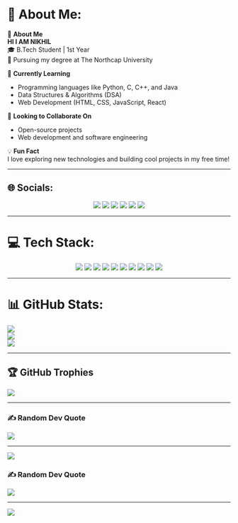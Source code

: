 # 💫 About Me:
🚀 **About Me**  
**HI I AM NIKHIL**  
🎓 B.Tech Student | 1st Year  
📍 Pursuing my degree at The Northcap University  

🌱 **Currently Learning**  
- Programming languages like Python, C, C++, and Java  
- Data Structures & Algorithms (DSA)  
- Web Development (HTML, CSS, JavaScript, React)  

🤝 **Looking to Collaborate On**  
- Open-source projects  
- Web development and software engineering  

💡 **Fun Fact**  
I love exploring new technologies and building cool projects in my free time!

---

## 🌐 Socials:
<p align="center">
  <a href="https://www.linkedin.com/in/nikhil-kumar-1b7757359/"><img src="https://img.shields.io/badge/LinkedIn-%230077B5.svg?logo=linkedin&logoColor=white" /></a>
  <a href="https://discord.gg/nikhildhuria01"><img src="https://img.shields.io/badge/Discord-%237289DA.svg?logo=discord&logoColor=white" /></a>
  <a href="https://www.facebook.com/people/Nikhil-Dhuria/pfbid02rUXJayeG5CJ6wigncCVkpQGHcTyE1F93wvkfBiYwJPhK96qN3UWnBy4SFzbEFYq6l/"><img src="https://img.shields.io/badge/Facebook-%231877F2.svg?logo=facebook&logoColor=white" /></a>
  <a href="https://instagram.com/nikhildhuria01"><img src="https://img.shields.io/badge/Instagram-%23E4405F.svg?logo=instagram&logoColor=white" /></a>
  <a href="https://x.com/NikhilDhuria01"><img src="https://img.shields.io/badge/X-black.svg?logo=X&logoColor=white" /></a>
  <a href="mailto:nikhildhuria01@gmail.com"><img src="https://img.shields.io/badge/Email-D14836?logo=gmail&logoColor=white" /></a>
</p>

---

# 💻 Tech Stack:
<p align="center">
  <img src="https://img.shields.io/badge/C-%2300599C.svg?style=for-the-badge&logo=c&logoColor=white" />
  <img src="https://img.shields.io/badge/C++-%2300599C.svg?style=for-the-badge&logo=c%2B%2B&logoColor=white" />
  <img src="https://img.shields.io/badge/HTML5-%23E34F26.svg?style=for-the-badge&logo=html5&logoColor=white" />
  <img src="https://img.shields.io/badge/CSS3-%231572B6.svg?style=for-the-badge&logo=css3&logoColor=white" />
  <img src="https://img.shields.io/badge/JavaScript-%23F7DF1E.svg?style=for-the-badge&logo=javascript&logoColor=black" />
  <img src="https://img.shields.io/badge/React-%2320232a.svg?style=for-the-badge&logo=react&logoColor=%2361DAFB" />
  <img src="https://img.shields.io/badge/SQL-%2300C8FF.svg?style=for-the-badge&logo=sqlite&logoColor=white" />
  <img src="https://img.shields.io/badge/MongoDB-%2347A248.svg?style=for-the-badge&logo=mongodb&logoColor=white" />
  <img src="https://img.shields.io/badge/WordPress-%23117AC9.svg?style=for-the-badge&logo=wordpress&logoColor=white" />
  <img src="https://img.shields.io/badge/Canva-%2300C4CC.svg?style=for-the-badge&logo=canva&logoColor=white" />
</p>

---

# 📊 GitHub Stats:
![](https://github-readme-stats.vercel.app/api?username=Nikhildhuria01&theme=dark&hide_border=false&include_all_commits=false&count_private=false)<br/>
![](https://github-readme-streak-stats.herokuapp.com/?user=Nikhildhuria01&theme=dark&hide_border=false)<br/>
![](https://github-readme-stats.vercel.app/api/top-langs/?username=Nikhildhuria01&theme=dark&hide_border=false&include_all_commits=false&count_private=false&layout=compact)

---

## 🏆 GitHub Trophies
![](https://github-profile-trophy.vercel.app/?username=Nikhildhuria01&theme=radical&no-frame=false&no-bg=false&margin-w=4)

---

### ✍️ Random Dev Quote
![](https://quotes-github-readme.vercel.app/api?type=horizontal&theme=radical)

---

[![](https://visitcount.itsvg.in/api?id=Nikhildhuria01&icon=9&color=10)](https://visitcount.itsvg.in)

<!-- Proudly created with GPRM ( https://gprm.itsvg.in ) -->

### ✍️ Random Dev Quote
![](https://quotes-github-readme.vercel.app/api?type=horizontal&theme=radical)

---

[![](https://visitcount.itsvg.in/api?id=Nikhildhuria01&icon=9&color=10)](https://visitcount.itsvg.in)

<!-- Proudly created with GPRM ( https://gprm.itsvg.in ) -->

